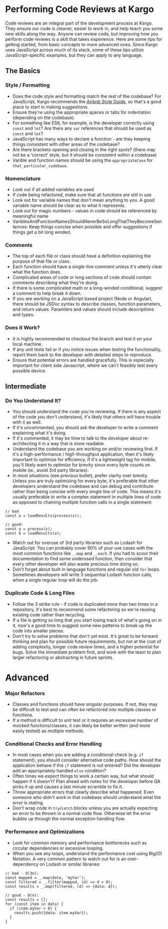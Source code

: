 # Performing Code Reviews at Kargo
Code reviews are an integral part of the development process at Kargo. They ensure our code is cleaner, easier to work in, and help teach you some new skills along the way. Anyone can review code, but improving how you perform code reviews is a skill that takes experience. Here are some tips for getting started, from basic concepts to more advanced ones. Since Kargo uses JavaScript across much of its stack, some of these tips utilize JavaScript-specific examples, but they can apply to any language.

## The Basics

### Style / Formatting
* Does the code style and formatting match the rest of the codebase? For JavaScript, Kargo recommends the [Airbnb Style Guide](https://github.com/airbnb/javascript/blob/master/README.md), so that's a good place to start in making suggestions.
* Ensure they're using the appropriate spaces or tabs for indentation (depending on the codebase).
* For something like ES6, for example, is the developer correctly using `const` and `let`? Are there any `var` references that should be used as `const` and `let`?
* JavaScript has many ways to declare a function - are they keeping things consistent with other areas of the codebase?
* Are there brackets opening and closing in the right spots? (there may not be a 'correct' style, but it should be consistent within a codebase)
* Varible and function names should be using the `appropriateCase` for `that_particular_codebase`.

### Nomenclature
* Look out if all added variables are used
* If code being refactored, make sure that all functions are still in use
* Look out for variable names that don't mean anything to you. A good variable name should be clear as to what it represents.
* Look out for magic numbers - values in code should be referenced by meaningful name
* VariblesAndFunctionNamesShouldNeverBeSoLongThatTheyBecomeSentences: Keep things concise when possible and offer suggestions if things get a bit long winded.

### Comments
* The top of each file or class should have a definition explaining the purpose of that file or class.
* Each function should have a single-line comment unless it's utterly clear what the function does.
* Complicated areas of code or long sections of code should contain comments describing what they're doing.
* If there is some complicated math or a long-winded conditional, suggest a comment to help break it down.
* If you are working on a JavaScript based project (Node or Angular), there should be JSDoc syntax to describe classes, function parameters, and return values. Paramters and values should include descriptions and types.

### Does it Work?
* It is highly recommended to checkout the branch and test it on your local machine.
* If any unit tests fail or if you notice issues when testing the functionality, report them back to the developer with detailed steps to reproduce.
* Ensure that potential errors are handled gracefully. This is especially important for client side Javascript, where we can't feasibly test every possible device.

## Intermediate

### Do You Understand It?
* You should understand the code you're reviewing. If there is any aspect of the code you don't understand, it's likely that others will have trouble with it as well.
* If it's uncommented, you should ask the developer to write a comment explaining what it's doing.
* If it's commented, it may be time to talk to the developer about re-architecting it in a way that is more readable.
* Understand the codebase you are working on and/or reviewing first. If it's a high-performance / high-throughput application, then it's likely important to optimize for efficiency. If it's a lightweight tag for mobile, you'll likely want to optimize for brevity since every byte counts on mobile (ie., avoid 3rd party libraries).
* In most situations (see previous bullet), prefer clarity over brevity. Unless you are truly optimizing for every byte, it's preferable that other developers understand the codebase and can debug and contribute rather than being concise with every single line of code. This means it's usually preferable to write a complex statement in multiple lines of code as opposed to chaining multiple function calls in a single statement:
```
// bad
const a = loadResults(process(x));

// good:
const a = process(x);
const b = loadResults(a);
```
* Watch out for overuse of 3rd party libraries such as Lodash for JavaScript. You can probably cover 90% of your use cases with the most common functions like `_.map` and `_.each`. If you had to scour their documentation to find some underused function, then consider that every other developer will also waste precious time doing so.
* Don't forget about built in language functions and regular old `for` loops. Sometimes developers will write 3 sequential Lodash function calls, when a single regular loop will do the job.

### Duplicate Code & Long Files
* Follow the 3 strike rule - if code is duplicated more than two times in a repository, it's best to recommend some refactoring so we're  reusing existing code rather than recycling.
* If a file is getting so long that you start losing track of what's going on in it, now's a good time to suggest some new patterns to break up the code into smaller pieces.
* Don't try to solve problems that don't yet exist. It's great to be forward thinking and plan for possible future requirements, but not at the cost of adding complexity, longer code review times, and a higher potential for bugs. Solve the immediate problem first, and work with the team to plan larger refactoring or abstracting in future sprints.

# Advanced

### Major Refactors
* Classes and functions should have singular purposes. If not, they may be difficult to test and can often be refactored into multiple classes or functions.
* If a method is difficult to unit test or it requires an excessive number of mocked functions/classes, it can likely be better written (and more easily tested) as multiple methods.

### Conditional Checks and Error Handling
* In most cases when you are adding a conditional check (e.g. `if` statement), you should consider alternative code paths. How should the application behave if the `if` statement is not entered? Did the developer add an appropriately handled `else` condition?
* Often times we expect things to work a certain way, but what should happen if it doesn't? Plan ahead with notes for the developer before QA picks it up and causes a last minute scramble to fix it.
* Throw appropriate errors that clearly describe what happened. Even someone who didn't work in that codebase should understand what the error is stating.
* Don't wrap code in `try`/`catch` blocks unless you are actually expecting an error to be thrown in a normal code flow. Otherwise let the error bubble up through the normal exception handling flow.

### Performance and Optimizations
* Look for common memory and performance bottlenecks such as circular dependencies or excessive looping.
* When you see any loops, understand the performance cost using Big(O) Notation. A very common pattern to watch out for is an over-dependency on Lodash or similar libraries:
```
// bad - O(3n):
const mapped = _.map(data, 'myVar');
const filtered = _.filter(mapped, (d) => d > 0);
const results = _.map(filtered, (d) => {data: d});

// good - O(n):
const results = [];
for (const item in data) {
  if (item.myVar > 0) {
    results.push({data: item.myVar});
  }
}
```
